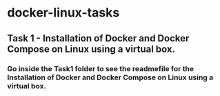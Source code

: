 # docker-linux-tasks

## Task 1 - Installation of Docker and Docker Compose on Linux using a virtual box.

### Go inside the Task1 folder to see the readmefile for the Installation of Docker and Docker Compose on Linux using a virtual box.
